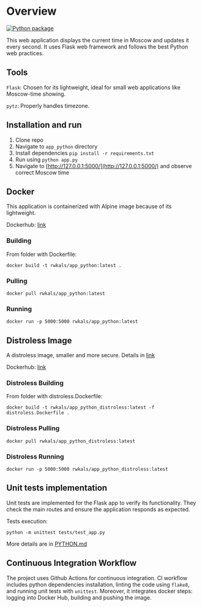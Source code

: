 # Overview

[![Python package](https://github.com/RwKaLs/S25-core-course-labs/actions/workflows/python-ci.yml/badge.svg?branch=lab3)](https://github.com/RwKaLs/S25-core-course-labs/actions/workflows/python-ci.yml)

This web application displays the current time in Moscow and updates it every second. It uses Flask web framework and follows the best Python web practices.

## Tools

`Flask`: Chosen for its lightweight, ideal for small web applications like Moscow-time showing.

`pytz`: Properly handles timezone.

## Installation and run

1. Clone repo
2. Navigate to `app_python` directory
3. Install dependencies `pip install -r requirements.txt`
4. Run using `python app.py`
5. Navigate to [http://127.0.0.1:5000/](http://127.0.0.1:5000/) and observe correct Moscow time

## Docker

This application is containerized with Alpine image because of its lightweight.

Dockerhub: [link](https://hub.docker.com/repository/docker/rwkals/app_python)

### Building

From folder with Dockerfile:

```shell
docker build -t rwkals/app_python:latest .
```

### Pulling

```shell
docker pull rwkals/app_python:latest
```

### Running

```shell
docker run -p 5000:5000 rwkals/app_python:latest
```

## Distroless Image

A distroless image, smaller and more secure. Details in [link](DOCKER.md)

Dockerhub: [link](https://hub.docker.com/repository/docker/rwkals/app_python_distroless)

### Distroless Building

From folder with distroless.Dockerfile:

```shell
docker build -t rwkals/app_python_distroless:latest -f distroless.Dockerfile .
```

### Distroless Pulling

```shell
docker pull rwkals/app_python_distroless:latest
```

### Distroless Running

```shell
docker run -p 5000:5000 rwkals/app_python_distroless:latest
```

## Unit tests implementation

Unit tests are implemented for the Flask app to verify its functionality.
They check the main routes and ensure the application responds as expected.

Tests execution:

```shell
python -m unittest tests/test_app.py
```

More details are in [PYTHON.md](PYTHON.md)

## Continuous Integration Workflow

The project uses Github Actions for continuous integration.
CI workflow includes python dependencies installation, linting the code using `flake8`,
and running unit tests with `unittest`.
Moreover, it integrates docker steps: logging into Docker Hub, building and pushing the image.
